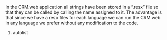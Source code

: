 <properties date="2016-06-24"
SortOrder="4"
/>

In the CRM.web application all strings have been stored in a “.resx” file so that they can be called by calling the name assigned to it. The advantage is that since we have a resx files for each language we can run the CRM.web in any language we prefer without any modification to the code.

1. autolist
